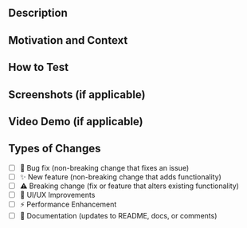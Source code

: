 ## Description

<!--- Clearly describe what this PR changes. Include relevant details. -->

## Motivation and Context

<!--- Why is this change needed? What problem does it solve? -->
<!--- If applicable, link to related GitHub issues with `Closes #issue_number` -->

## How to Test

<!--- Provide step-by-step instructions on how to verify your changes work as expected. -->
<!--- Include any setup or test cases if needed. -->

## Screenshots (if applicable)

<!--- Add screenshots to illustrate UI changes. -->

## Video Demo (if applicable)

<!--- Show screen recordings of the issue or feature. -->

## Types of Changes

<!--- Mark all that apply with an `x` -->

- [ ] 🐛 Bug fix (non-breaking change that fixes an issue)
- [ ] ✨ New feature (non-breaking change that adds functionality)
- [ ] ⚠️ Breaking change (fix or feature that alters existing functionality)
- [ ] 🎨 UI/UX Improvements
- [ ] ⚡ Performance Enhancement
- [ ] 📖 Documentation (updates to README, docs, or comments)

